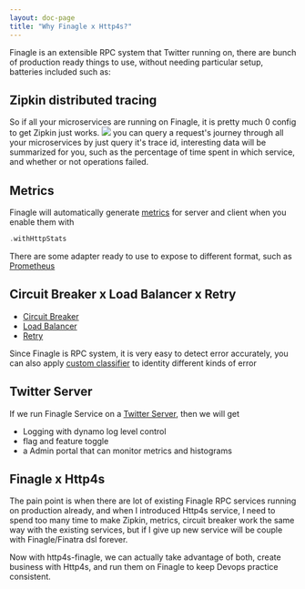 ```yaml
---
layout: doc-page
title: "Why Finagle x Http4s?"
---
```


Finagle is an extensible RPC system that Twitter running on, there are bunch of
production ready things to use, without needing particular setup, batteries included such as:

## Zipkin distributed tracing
So if all your microservices are running on Finagle, it is pretty much 0 config to get Zipkin
just works.
![](https://zipkin.io/public/img/web-screenshot.png)
you can query a request's journey through all your microservices by just query it's trace id,
interesting data will be summarized for you, such as the percentage of time spent in which service, and whether or not operations failed.

## Metrics
Finagle will automatically generate [metrics](https://twitter.github.io/finagle/guide/Metrics.html) for server and client when you enable them with
```scala
.withHttpStats
```
There are some adapter ready to use to expose to different format, such as [Prometheus](https://samstarling.co.uk/projects/finagle-prometheus/)

## Circuit Breaker x Load Balancer x Retry
- [Circuit Breaker](https://twitter.github.io/finagle/guide/Clients.html#circuit-breaking)
- [Load Balancer](https://twitter.github.io/finagle/guide/ApertureLoadBalancers.html)
- [Retry](https://twitter.github.io/finagle/guide/Clients.html#retries)

Since Finagle is RPC system, it is very easy to detect error accurately, you can also apply [custom
classifier](https://twitter.github.io/finagle/guide/Clients.html#custom-classifiers) to identity different kinds of error

## Twitter Server
If we run Finagle Service on a [Twitter Server](https://twitter.github.io/twitter-server/), then we will get

- Logging with dynamo log level control
- flag and feature toggle
- a Admin portal that can monitor metrics and histograms

## Finagle x Http4s

The pain point is when there are lot of existing Finagle RPC services running on production already, and
when I introduced Http4s service, I need to spend too many time to make Zipkin, metrics, circuit breaker work the
same way with the existing services, but if I give up new service will be couple with Finagle/Finatra dsl forever.

Now with http4s-finagle, we can actually take advantage of both, create business with Http4s, and run them on Finagle to keep Devops practice consistent.
